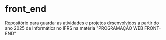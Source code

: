# front_end
Repositório para guardar as atividades e projetos desenvolvidos a partir do ano 2025 de Informática no IFRS na matéria "PROGRAMAÇÃO WEB FRONT-END"
